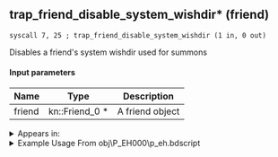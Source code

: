 ## trap_friend_disable_system_wishdir* (friend)

`syscall 7, 25 ; trap_friend_disable_system_wishdir (1 in, 0 out)`

Disables a friend's system wishdir used for summons

#### Input parameters
| Name | Type | Description
|------|------|------------
| friend   | kn::Friend_0 *   | A friend object




<details>
	<summary>Appears in:</summary>
| filename | Entity (obj)
|----------|-------------
| obj\P_EH000\p_eh.bdscript       | ((P) Riku)          
| obj\P_EH000_LAST\p_eh.bdscript       | ((P) Riku (final battle))          
| obj\P_EX330\p_ex.bdscript       | ((P) Peter Pan)          

</details>

<details>
	<summary>Example Usage From obj\P_EH000\p_eh.bdscript</summary>
```
L2787:
 popToSp 0
 pushFromPSpVal 0
 fetchValue 4
 pushImm 193
 pushImmf 0
 syscall 1, 11 ; trap_sysobj_motion_start (3 in, 0 out)
 pushFromFSp 0
 pushImmf 200
 pushImmf 0.1
 pushImm 1
 pushImm 10
 pushImm 9
 gosub 16, L3044
 pushFromPSpVal 0
 syscall 7, 25 ; trap_friend_disable_system_wishdir (1 in, 0 out)
 pushFromPSpVal 0
 syscall 2, 23 ; trap_btlobj_target (1 in, 1 out)
 syscall 1, 140 ; trap_target_is_exist (1 in, 1 out)
 jz L2838
 pushFromPSpVal 0
 gosub 16, L3711
 jmp L2856
```
</details>

